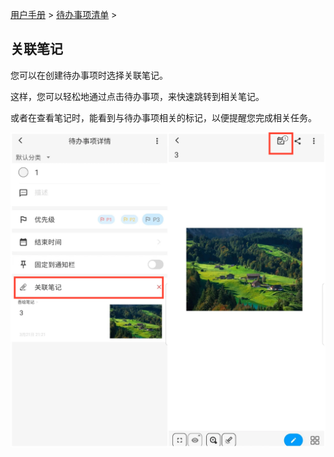 [用户手册](/dragonnest/drawnote/manual/zh) > [待办事项清单](/dragonnest/drawnote/manual/zh/to_do) >

关联笔记
---


您可以在创建待办事项时选择关联笔记。

这样，您可以轻松地通过点击待办事项，来快速跳转到相关笔记。

或者在查看笔记时，能看到与待办事项相关的标记，以便提醒您完成相关任务。

![](imgs/associated_notes1.png)